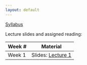 ```yaml
---
layout: default
---
```



[Syllabus](./syllabus.pdf)

Lecture slides and assigned reading:

| Week # | Material           |
|--------|--------------------|
| Week 1 | Slides: [Lecture 1](./lecture1.pdf)             |